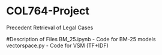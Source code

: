 # COL764-Project
Precedent Retrieval of Legal Cases

#Description of Files
BM_25.ipynb - Code for BM-25 models
vectorspace.py - Code for VSM (TF+IDF)

